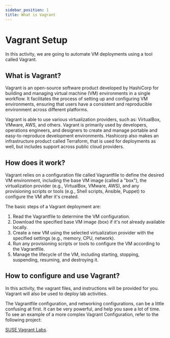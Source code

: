 ```yaml
---
sidebar_position: 1
title: What is Vagrant
---
```


# Vagrant Setup

In this activity, we are going to automate VM deployments using a tool called Vagrant.

## What is Vagrant?

Vagrant is an open-source software product developed by HashiCorp for building and managing virtual machine (VM) environments in a single workflow. It facilitates the process of setting up and configuring VM environments, ensuring that users have a consistent and reproducible environment across different platforms. 

Vagrant is able to use various virtualization providers, such as: VirtualBox, VMware, AWS, and others. Vagrant is primarily used by developers, operations engineers, and designers to create and manage portable and easy-to-reproduce development environments. Hashicorp also makes an infrastructure product called Terraform, that is used for deployments as well, but includes support across public cloud providers.

## How does it work?
Vagrant relies on a configuration file called Vagrantfile to define the desired VM environment, including the base VM image (called a "box"), the virtualization provider (e.g., VirtualBox, VMware, AWS), and any provisioning scripts or tools (e.g., Shell scripts, Ansible, Puppet) to configure the VM after it's created.

The basic steps of a Vagrant deployment are:

1. Read the Vagrantfile to determine the VM configuration.
2. Download the specified base VM image (box) if it's not already available locally.
3. Create a new VM using the selected virtualization provider with the specified settings (e.g., memory, CPU, network).
4. Run any provisioning scripts or tools to configure the VM according to the Vagrantfile.
5. Manage the lifecycle of the VM, including starting, stopping, suspending, resuming, and destroying it.

## How to configure and use Vagrant?

In this activity, the vagrant files, and instructions will be provided for you. Vagrant will also be used to deploy lab activities.

The Vagrantfile configuration, and networking configurations, can be a little confusing at first. It can be very powerful, and help you save a lot of time. To see an example of a more complex Vagrant Configuration, refer to the following project: 

[SUSE Vagrant Labs](https://github.com/ZeTopHat/suse-vagrant-labs).

